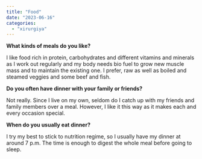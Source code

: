 ```yaml
---
title: "Food"
date: "2023-06-16"
categories: 
  - "xirurgiya"
---
```


**What kinds of meals do you like?**

I like food rich in protein, carbohydrates and different vitamins and minerals as I work out regularly and my body needs bio fuel to grow new muscle mass and to maintain the existing one. I prefer, raw as well as boiled and steamed veggies and some beef and fish.

**Do you often have dinner with your family or friends?**

Not really. Since I live on my own, seldom do I catch up with my friends and family members over a meal. However, I like it this way as it makes each and every occasion special.

**When do you usually eat dinner?**

I try my best to stick to nutrition regime, so I usually have my dinner at around 7 p.m. The time is enough to digest the whole meal before going to sleep.
